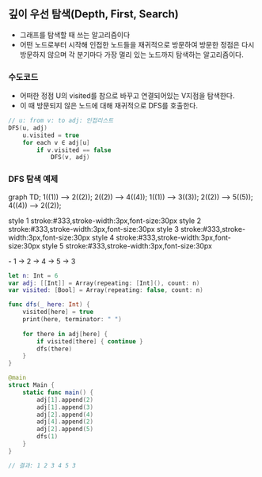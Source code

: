 ## 깊이 우선 탐색(Depth, First, Search)

- 그래프를 탐색할 때 쓰는 알고리즘이다
- 어떤 노드로부터 시작해 인접한 노드들을 재귀적으로 방문하여 방문한 정점은 다시 방문하지 않으며 각 분기마다 가장 멀리 있는 노드까지 탐색하는 알고리즘이다.

### 수도코드

- 어떠한 정점 U의 visited를 참으로 바꾸고 연결되어있는 V지점을 탐색한다.
- 이 때 방문되지 않은 노드에 대해 재귀적으로 DFS를 호출한다.  

```swift
// u: from v: to adj: 인접리스트
DFS(u, adj) 
    u.visited = true
    for each v ∈ adj[u]
        if v.visited == false
            DFS(v, adj)
```

### **DFS 탐색 예제**  

<div class="mermaid">
graph TD;
    1((1)) --> 2((2));
    2((2)) --> 4((4));
    1((1)) --> 3((3));
    2((2)) --> 5((5));
    4((4)) --> 2((2));

style 1 stroke:#333,stroke-width:3px,font-size:30px
style 2 stroke:#333,stroke-width:3px,font-size:30px
style 3 stroke:#333,stroke-width:3px,font-size:30px
style 4 stroke:#333,stroke-width:3px,font-size:30px
style 5 stroke:#333,stroke-width:3px,font-size:30px
</div>
- 1 -> 2 -> 4 -> 5 -> 3

```swift
let n: Int = 6
var adj: [[Int]] = Array(repeating: [Int](), count: n)
var visited: [Bool] = Array(repeating: false, count: n)

func dfs(_ here: Int) {
    visited[here] = true
    print(here, terminator: " ")
    
    for there in adj[here] {
        if visited[there] { continue }
        dfs(there)
    }
}

@main
struct Main {
    static func main() {
        adj[1].append(2)
        adj[1].append(3)
        adj[2].append(4)
        adj[4].append(2)
        adj[2].append(5)
        dfs(1)
    }
}

// 결과: 1 2 3 4 5 3
```

